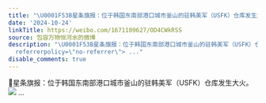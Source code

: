 ```yaml
---
title: "\U0001F53B星条旗报：位于韩国东南部港口城市釜山的驻韩美军（USFK）仓库发生大火。 [图片]"
date: '2024-10-24'
linkTitle: https://weibo.com/1671109627/OD4CWkRSS
source: 包容万物恒河水的微博
description: "\U0001F53B星条旗报：位于韩国东南部港口城市釜山的驻韩美军（USFK）仓库发生大火。 <img style=\"\" src=\"https://tvax3.sinaimg.cn/large/639b1bfbly1huxuivobpzj20j20q7wsg.jpg\"
  referrerpolicy=\"no-referrer\"> ..."
disable_comments: true
---
```

🔻星条旗报：位于韩国东南部港口城市釜山的驻韩美军（USFK）仓库发生大火。 <img style="" src="https://tvax3.sinaimg.cn/large/639b1bfbly1huxuivobpzj20j20q7wsg.jpg" referrerpolicy="no-referrer"> ...